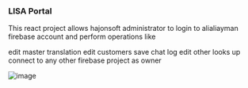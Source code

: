 ### LISA Portal

This react project allows hajonsoft administrator to login to alialiayman firebase account and perform operations like

edit master translation 
edit customers 
save chat log
edit other looks up 
connect to any other firebase project as owner


![image](https://user-images.githubusercontent.com/69173146/93246374-87b5e080-f741-11ea-8756-b80b8cfcad37.png)
